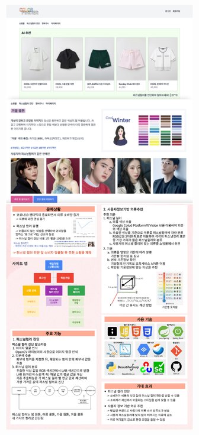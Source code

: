 ![Image](https://github.com/chaeha617/capstone_colorfinder/blob/master/image-7.png)
![Image2](https://github.com/chaeha617/capstone_colorfinder/blob/master/image-8.png)
![Image3](https://github.com/chaeha617/capstone_colorfinder/blob/master/KakaoTalk_Photo_2024-09-27-14-58-05.png)
